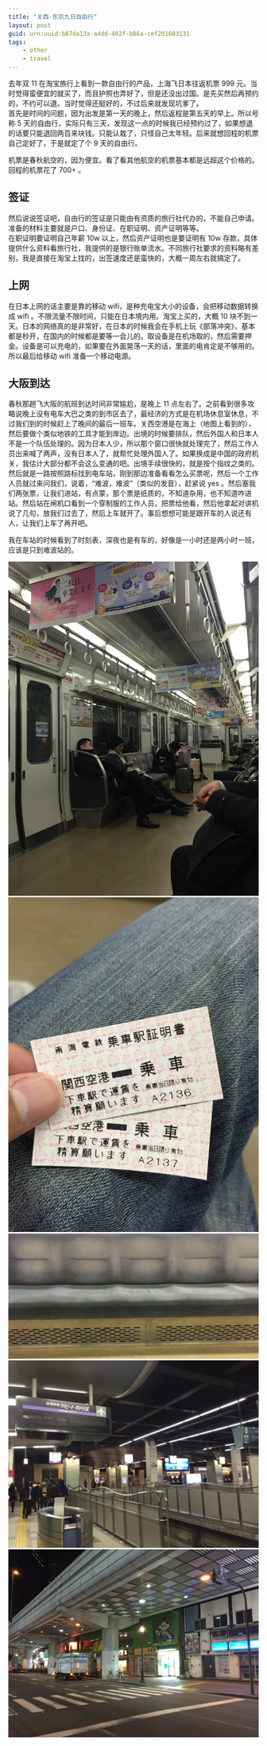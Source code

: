 ```yaml
---
title: "关西-东京九日自由行"
layout: post
guid: urn:uuid:b87da13a-a4dd-402f-b06a-cef201603131
tags:
    - other
    - travel
---
```


去年双 11 在淘宝旅行上看到一款自由行的产品，上海飞日本往返机票 999 元。当时觉得蛮便宜的就买了，而且护照也弄好了，但是还没出过国。是先买然后再预约的，不约可以退。当时觉得还挺好的，不过后来就发现坑爹了。  
首先是时间的问题，因为出发是第一天的晚上，然后返程是第五天的早上。所以号称 5 天的自由行，实际只有三天，发现这一点的时候我已经预约过了，如果想退的话要只能退回两百来块钱。只能认栽了，只怪自己太年轻。后来就想回程的机票自己定好了，于是就定了个 9 天的自由行。

机票是春秋航空的，因为便宜。看了看其他航空的机票基本都是远超这个价格的。回程的机票花了 700+ 。

## 签证
然后说说签证吧，自由行的签证是只能由有资质的旅行社代办的，不能自己申请。  
准备的材料主要就是户口、身份证、在职证明、资产证明等等。  
在职证明要证明自己年薪 10w 以上，然后资产证明也是要证明有 10w 存款，具体提供什么资料看旅行社，我提供的是银行账单流水。不同旅行社要求的资料略有差别，我是直接在淘宝上找的，出签速度还是蛮快的，大概一周左右就搞定了。

## 上网
在日本上网的话主要是靠的移动 wifi，是种充电宝大小的设备，会把移动数据转换成 wifi 。不限流量不限时间，只能在日本境内用。淘宝上买的，大概 10 块不到一天。日本的网络真的是非常好，在日本的时候我会在手机上玩《部落冲突》，基本都是秒开，在国内的时候都是要等一会儿的。取设备是在机场取的，然后需要押金。设备是可以充电的，如果要在外面晃荡一天的话，里面的电肯定是不够用的。所以最后给移动 wifi 准备一个移动电源。

## 大阪到达
春秋那趟飞大阪的航班到达时间非常尴尬，是晚上 11 点左右了。之前看到很多攻略说晚上没有电车大巴之类的到市区去了，最经济的方式是在机场休息室休息，不过我们到的时候赶上了晚间的最后一班车。关西空港是在海上（地图上看到的），然后要做个类似地铁的工具才能到岸边。出境的时候要排队，然后外国人和日本人不是一个队伍处理的。因为日本人少，所以那个窗口很快就处理完了，然后工作人员出来喊了两声，没有日本人了，就帮忙处理外国人了。如果换成是中国的政府机关，我估计大部分都不会这么变通的吧。出境手续很快的，就是按个指纹之类的。然后就是一路按照路标找到电车站，刚到那边准备看看怎么买票呢，然后一个工作人员就过来问我们，说着，“难波，难波”（类似的发音），赶紧说 yes 。然后塞我们两张票，让我们进站，有点蒙，那个票是纸质的，不知道杂用，也不知道咋进站。然后站在闸机口看到一个穿制服的工作人员，把票给他看，然后他拿起对讲机说了几句，放我们过去了，然后上车就开了。事后想想可能是跟开车的人说还有人，让我们上车了再开吧。

我在车站的时候看到了时刻表，深夜也是有车的，好像是一小时还是两小时一班，应该是只到难波站的。

![电车](/media/images/IMG_1296.JPG)  
![电车](/media/images/IMG_1297.JPG)  
![电车](/media/images/IMG_1299.JPG)  
![电车](/media/images/IMG_1301.JPG)
![电车](/media/images/IMG_1302.JPG)
